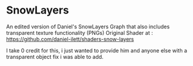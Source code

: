 # SnowLayers
An edited version of Daniel's SnowLayers Graph that also includes transparent texture functionality (PNGs)
Original Shader at :
https://github.com/daniel-ilett/shaders-snow-layers

I take 0 credit for this, i just wanted to provide him and anyone else with a transparent object fix i was able to add.
